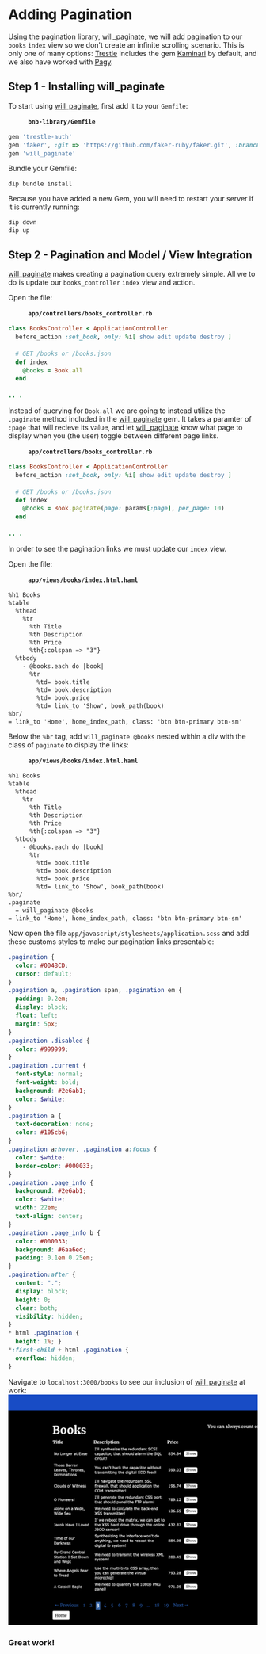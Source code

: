 # Adding Pagination

Using the pagination library, [will_paginate](https://github.com/mislav/will_paginate), we will add pagination to our `books` `index` view so we don't create an infinite scrolling scenario. This is only one of many options: [Trestle](https://github.com/TrestleAdmin/trestle) includes the gem [Kaminari](https://github.com/kaminari/kaminari) by default, and we also have worked with [Pagy](https://github.com/ddnexus/pagy).

## Step 1 - Installing will_paginate

To start using [will_paginate](https://github.com/mislav/will_paginate), first add it to your `Gemfile`: 

<figure><strong><code>bnb-library/Gemfile</code></strong></figure>

```rb
gem 'trestle-auth'
gem 'faker', :git => 'https://github.com/faker-ruby/faker.git', :branch => 'master'
gem 'will_paginate'
```
Bundle your Gemfile: 
```
dip bundle install
```
Because you have added a new Gem, you will need to restart your server if it is currently running:
```
dip down
dip up
```

## Step 2 - Pagination and Model / View Integration

[will_paginate](https://github.com/mislav/will_paginate) makes creating a pagination query extremely simple. All we to do is update our `books_controller` `index` view and action. 

Open the file: 

<figure><strong><code>app/controllers/books_controller.rb</code></strong></figure>

```rb
class BooksController < ApplicationController
  before_action :set_book, only: %i[ show edit update destroy ]

  # GET /books or /books.json
  def index
    @books = Book.all
  end

.. .
```
Instead of querying for `Book.all` we are going to instead utilize the `.paginate` method included in the [will_paginate](https://github.com/mislav/will_paginate) gem. It takes a paramter of `:page` that will recieve its value, and let [will_paginate](https://github.com/mislav/will_paginate) know what page to display when you (the user) toggle between different page links.

<figure><strong><code>app/controllers/books_controller.rb</code></strong></figure>

```rb
class BooksController < ApplicationController
  before_action :set_book, only: %i[ show edit update destroy ]

  # GET /books or /books.json
  def index
    @books = Book.paginate(page: params[:page], per_page: 10)
  end

.. .
```
In order to see the pagination links we must update our `index` view.

Open the file: 

<figure><strong><code>app/views/books/index.html.haml</code></strong></figure>

```haml
%h1 Books
%table
  %thead
    %tr
      %th Title
      %th Description
      %th Price
      %th{:colspan => "3"}
  %tbody
    - @books.each do |book|
      %tr
        %td= book.title
        %td= book.description
        %td= book.price
        %td= link_to 'Show', book_path(book)
%br/
= link_to 'Home', home_index_path, class: 'btn btn-primary btn-sm'
```
Below the `%br` tag, add `will_paginate @books` nested within a div with the class of `paginate` to display the links:

<figure><strong><code>app/views/books/index.html.haml</code></strong></figure>

```haml
%h1 Books
%table
  %thead
    %tr
      %th Title
      %th Description
      %th Price
      %th{:colspan => "3"}
  %tbody
    - @books.each do |book|
      %tr
        %td= book.title
        %td= book.description
        %td= book.price
        %td= link_to 'Show', book_path(book)
%br/
.paginate
  = will_paginate @books
= link_to 'Home', home_index_path, class: 'btn btn-primary btn-sm'
```
Now open the file `app/javascript/stylesheets/application.scss` and add these customs styles to make our pagination links presentable:
```scss
.pagination {
  color: #0048CD;
  cursor: default;
}
.pagination a, .pagination span, .pagination em {
  padding: 0.2em;
  display: block;
  float: left;
  margin: 5px; 
}
.pagination .disabled {
  color: #999999;
}
.pagination .current {
  font-style: normal;
  font-weight: bold;
  background: #2e6ab1;
  color: $white;
}
.pagination a {
  text-decoration: none;
  color: #105cb6;
}
.pagination a:hover, .pagination a:focus {
  color: $white;
  border-color: #000033; 
}
.pagination .page_info {
  background: #2e6ab1;
  color: $white;
  width: 22em;
  text-align: center; 
}
.pagination .page_info b {
  color: #000033;
  background: #6aa6ed;
  padding: 0.1em 0.25em; 
}
.pagination:after {
  content: ".";
  display: block;
  height: 0;
  clear: both;
  visibility: hidden;
}
* html .pagination {
  height: 1%; }
*:first-child + html .pagination {
  overflow: hidden; 
}
```
Navigate to `localhost:3000/books` to see our inclusion of [will_paginate](https://github.com/mislav/will_paginate) at work: 
![book index](images/paginate/book-index.png)

### Great work!
